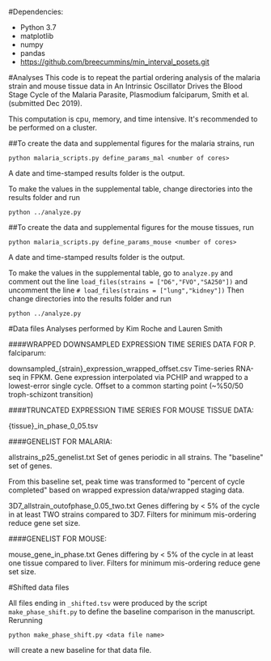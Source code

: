 #Dependencies:
- Python 3.7
- matplotlib
- numpy
- pandas
- https://github.com/breecummins/min_interval_posets.git


#Analyses
This code is to repeat the partial ordering analysis of the malaria strain and mouse tissue data in An Intrinsic Oscillator Drives the Blood Stage Cycle of the Malaria Parasite, Plasmodium falciparum, Smith et al. (submitted Dec 2019).

This computation is cpu, memory, and time intensive. It's recommended to be performed on a cluster.


##To create the data and supplemental figures for the malaria strains, run

```python malaria_scripts.py define_params_mal <number of cores>```

A date and time-stamped results folder is the output. 

To make the values in the supplemental table, change directories into the results folder and run

`python ../analyze.py`



##To create the data and supplemental figures for the mouse tissues, run

`python malaria_scripts.py define_params_mouse <number of cores>`

A date and time-stamped results folder is the output. 

To make the values in the supplemental table, go to `analyze.py` and comment out the line
`load_files(strains = ["D6","FVO","SA250"])`
and uncomment the line
`# load_files(strains = ["lung","kidney"])`
Then change directories into the results folder and run

`python ../analyze.py`





#Data files
Analyses performed by Kim Roche and Lauren Smith

####WRAPPED DOWNSAMPLED EXPRESSION TIME SERIES DATA FOR P. falciparum:

downsampled_{strain}_expression_wrapped_offset.csv
                         Time-series RNA-seq in FPKM. Gene expression interpolated via PCHIP and wrapped to a lowest-error single cycle. Offset to a common starting point (~%50/50 troph-schizont transition)

####TRUNCATED EXPRESSION TIME SERIES FOR MOUSE TISSUE DATA:

{tissue}_in_phase_0_05.tsv


####GENELIST FOR MALARIA:

allstrains_p25_genelist.txt
                         Set of genes periodic in all strains. The "baseline" set of genes.

From this baseline set, peak time was transformed to "percent of cycle completed" based on wrapped expression data/wrapped staging data. 

3D7_allstrain_outofphase_0.05_two.txt
			Genes differing by < 5% of the cycle in at least TWO strains compared to 3D7. Filters for minimum mis-ordering reduce gene set size.


####GENELIST FOR MOUSE:

mouse_gene_in_phase.txt
            Genes differing by < 5% of the cycle in at least one tissue compared to liver. Filters for minimum mis-ordering reduce gene set size.
            
            
#Shifted data files

All files ending in `_shifted.tsv` were produced by the script `make_phase_shift.py` to define the baseline comparison in the manuscript. Rerunning

`python make_phase_shift.py <data file name>`

will create a new baseline for that data file.